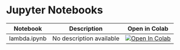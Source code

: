 # Jupyter Notebooks

| Notebook | Description | Open in Colab |
|----------|-------------|---------------|
| lambda.ipynb | No description available | [![Open In Colab](https://colab.research.google.com/assets/colab-badge.svg)](https://colab.research.google.com/github/vedanta/restless-python/blob/main/lambda.ipynb) |
